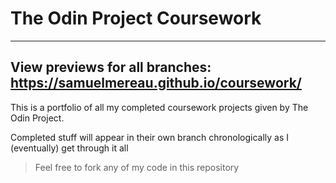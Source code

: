 # The Odin Project Coursework

---
**View previews for all branches: https://samuelmereau.github.io/coursework/**
---

This is a portfolio of all my completed coursework projects given by The Odin Project.

Completed stuff will appear in their own branch chronologically as I (eventually) get through it all

> Feel free to fork any of my code in this repository

